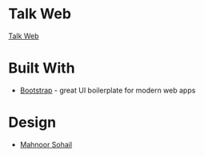 # Talk Web 

[Talk Web](https://talk-web-bootstrap.vercel.app/index.html)

# Built With
* [Bootstrap](https://getbootstrap.com/) - great UI boilerplate for modern web apps

# Design 
* [Mahnoor Sohail](https://www.behance.net/mahnoorsohail05)
